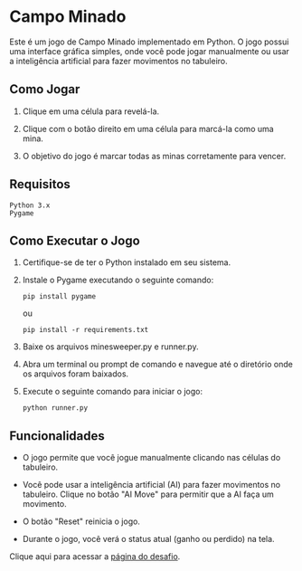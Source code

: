 # Campo Minado

Este é um jogo de Campo Minado implementado em Python. O jogo possui uma interface gráfica simples, onde você pode jogar manualmente ou usar a inteligência artificial para fazer movimentos no tabuleiro.

## Como Jogar

1. Clique em uma célula para revelá-la.
    
2. Clique com o botão direito em uma célula para marcá-la como uma mina.
    
3. O objetivo do jogo é marcar todas as minas corretamente para vencer.

## Requisitos

    Python 3.x
    Pygame

## Como Executar o Jogo

1. Certifique-se de ter o Python instalado em seu sistema.
    
2. Instale o Pygame executando o seguinte comando:
    
    ```
    pip install pygame
    ```
    ou
    ```
    pip install -r requirements.txt
    ```
    
3. Baixe os arquivos minesweeper.py e runner.py.
    
4. Abra um terminal ou prompt de comando e navegue até o diretório onde os arquivos foram baixados.
    
5. Execute o seguinte comando para iniciar o jogo:
    
    ```
    python runner.py
    ```

## Funcionalidades

- O jogo permite que você jogue manualmente clicando nas células do tabuleiro.
    
- Você pode usar a inteligência artificial (AI) para fazer movimentos no tabuleiro. Clique no botão "AI Move" para permitir que a AI faça um movimento.
    
- O botão "Reset" reinicia o jogo.
    
- Durante o jogo, você verá o status atual (ganho ou perdido) na tela.

Clique aqui para acessar a [página do desafio](https://cs50.harvard.edu/ai/2020/projects/1/minesweeper/). 
